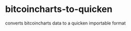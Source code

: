 bitcoincharts-to-quicken
========================

converts bitcoincharts data to a quicken importable format
